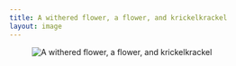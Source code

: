 ```yaml
---
title: A withered flower, a flower, and krickelkrackel
layout: image
---
```

<figure>
<img src="/img/emil-drawing/IMG_0341B.jpg" alt="A withered flower, a flower, and krickelkrackel">
</figure>